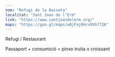 ```yaml
---
nom: "Refugi de la Basseta"
localitat: "Sant Joan de l’Erm"
link: "https://www.santjoandelerm.org/"
maps: "https://goo.gl/maps/wBjFaj8Hru9VG77ZA"
---
```


Refugi / Restaurant

Passaport + consumició = pinxo truita o croissant
